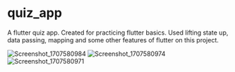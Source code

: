 # quiz_app

A flutter quiz app.
Created for practicing flutter basics.
Used lifting state up, data passing, mapping and some other features of flutter on this project.

![Screenshot_1707580984](https://github.com/yasinatagun/QuizAppWithFlutter/assets/4943407/b64ea105-ac18-407f-9517-42b93d4081ff)
![Screenshot_1707580974](https://github.com/yasinatagun/QuizAppWithFlutter/assets/4943407/630ca8dc-e39d-4709-8c8e-7d7cd2448287)
![Screenshot_1707580971](https://github.com/yasinatagun/QuizAppWithFlutter/assets/4943407/125a2da3-a855-4bc2-864a-f21fc838387c)
